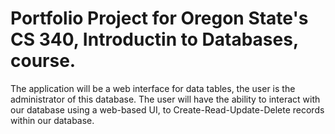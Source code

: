# Portfolio Project for Oregon State's CS 340, Introductin to Databases, course.
The application will be a web interface for data tables, the user is the administrator of this database.
The user will have the ability to interact with our database using a web-based UI, to Create-Read-Update-Delete records within our database.